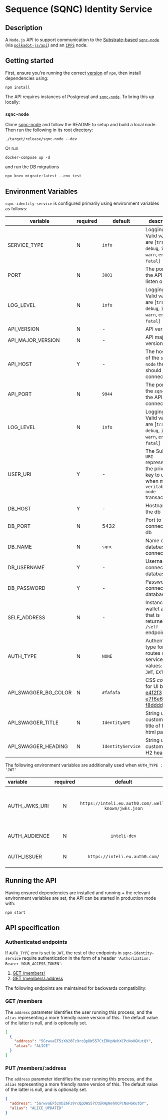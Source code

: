# Sequence (SQNC) Identity Service

## Description

A `Node.js` API to support communication to the [Substrate-based](https://www.substrate.io/) [`sqnc-node`](https://github.com/digicatapult/sqnc-node) (via [`polkadot-js/api`](https://www.npmjs.com/package/@polkadot/api)) and an [`IPFS`](https://ipfs.io/) node.

## Getting started

First, ensure you're running the correct [version](.node-version) of `npm`, then install dependencies using:

```
npm install
```

The API requires instances of Postgresql and [`sqnc-node`](https://github.com/digicatapult/sqnc-node).
To bring this up locally:

### `sqnc-node`

Clone [sqnc-node](https://github.com/digicatapult/sqnc-node) and follow the README to setup and build a local node. Then run the following in its root directory:

```
./target/release/sqnc-node --dev
```

Or run

```
docker-compose up -d
```

and run the DB migrations

```
npx knex migrate:latest --env test
```

## Environment Variables

`sqnc-identity-service` is configured primarily using environment variables as follows:

| variable             | required | default           | description                                                                                                                                          |
|----------------------|----------|-------------------|------------------------------------------------------------------------------------------------------------------------------------------------------|
| SERVICE_TYPE         | N        | `info`            | Logging level. Valid values are [`trace`, `debug`, `info`, `warn`, `error`, `fatal`]                                                                 |
| PORT                 | N        | `3001`            | The port for the API to listen on                                                                                                                    |
| LOG_LEVEL            | N        | `info`            | Logging level. Valid values are [`trace`, `debug`, `info`, `warn`, `error`, `fatal`]                                                                 |
| API_VERSION          | N        | -                 | API version                                                                                                                                          |
| API_MAJOR_VERSION    | N        | -                 | API major version                                                                                                                                    |
| API_HOST             | Y        | -                 | The hostname of the `sqnc-node` the API should connect to                                                                                            |
| API_PORT             | N        | `9944`            | The port of the `sqnc-node` the API should connect to                                                                                                |
| LOG_LEVEL            | N        | `info`            | Logging level. Valid values are [`trace`, `debug`, `info`, `warn`, `error`, `fatal`]                                                                 |
| USER_URI             | Y        | -                 | The Substrate `URI` representing the private key to use when making `veritable-node` transactions                                                    |
| DB_HOST              | Y        | -                 | Hostname for the db                                                                                                                                  |
| DB_PORT              | N        | 5432              | Port to connect to the db                                                                                                                            |
| DB_NAME              | N        | `sqnc`            | Name of the database to connect to                                                                                                                   |
| DB_USERNAME          | Y        | -                 | Username to connect to the database with                                                                                                             |
| DB_PASSWORD          | Y        | -                 | Password to connect to the database with                                                                                                             |
| SELF_ADDRESS         | N        | -                 | Instance wallet address that is returned by `/self` endpoint                                                                                         |
| AUTH_TYPE            | N        | `NONE`            | Authentication type for routes on the service. Valid values: [`NONE`, `JWT`, `EXTERNAL`]                                                             |
| API_SWAGGER_BG_COLOR | N        | `#fafafa`         | CSS _color_ val for UI bg ( try: [e4f2f3](https://coolors.co/e4f2f3) , [e7f6e6](https://coolors.co/e7f6e6) or [f8dddd](https://coolors.co/f8dddd) )  |
| API_SWAGGER_TITLE    | N        | `IdentityAPI`     | String used to customise the title of the html page                                                                                                  |
| API_SWAGGER_HEADING  | N        | `IdentityService` | String used to customise the H2 heading                                                                                                              |

The following environment variables are additionally used when `AUTH_TYPE : 'JWT'`

| variable      | required |                       default                       | description                                                   |
| :------------ | :------: | :-------------------------------------------------: | :------------------------------------------------------------ |
| AUTH_JWKS_URI |    N     | `https://inteli.eu.auth0.com/.well-known/jwks.json` | JSON Web Key Set containing public keys used by the Auth0 API |
| AUTH_AUDIENCE |    N     |                    `inteli-dev`                     | Identifier of the Auth0 API                                   |
| AUTH_ISSUER   |    N     |           `https://inteli.eu.auth0.com/`            | Domain of the Auth0 API                                       |

## Running the API

Having ensured dependencies are installed and running + the relevant environment variables are set, the API can be started in production mode with:

```
npm start
```

## API specification

### Authenticated endpoints

If `AUTH_TYPE` env is set to `JWT`, the rest of the endpoints in `sqnc-identity-service` require authentication in the form of a header `'Authorization: Bearer YOUR_ACCESS_TOKEN'`:

1. [GET /members/](#GET-/members)
2. [GET /members/:address](#PUT-/members/:address)

The following endpoints are maintained for backwards compatibility:

### GET /members

The `address` parameter identifies the user running this process, and the `alias` representing a more friendly name version of this. The default value of the latter is null, and is optionally set.

```json
[
  {
    "address": "5GrwvaEF5zXb26Fz9rcQpDWS57CtERHpNehXCPcNoHGKutQY",
    "alias": "ALICE"
  }
]
```

### PUT /members/:address

The `address` parameter identifies the user running this process, and the `alias` representing a more friendly name version of this. The default value of the latter is null, and is optionally set.

```json
{
  "address": "5GrwvaEF5zXb26Fz9rcQpDWS57CtERHpNehXCPcNoHGKutQY",
  "alias": "ALICE_UPDATED"
}
```
